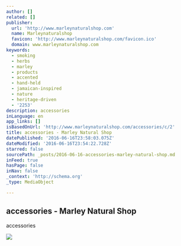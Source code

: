 ```yaml
---
author: []
related: []
publisher:
  url: 'http://www.marleynaturalshop.com'
  name: Marleynaturalshop
  favicon: 'http://www.marleynaturalshop.com/favicon.ico'
  domain: www.marleynaturalshop.com
keywords:
  - smoking
  - herbs
  - marley
  - products
  - accented
  - hand-held
  - jamaican-inspired
  - nature
  - heritage-driven
  - '2253'
description: accessories
inLanguage: en
app_links: []
isBasedOnUrl: 'http://www.marleynaturalshop.com/accessories/c/2'
title: accessories - Marley Natural Shop
datePublished: '2016-06-16T23:58:03.075Z'
dateModified: '2016-06-16T23:54:22.728Z'
starred: false
sourcePath: _posts/2016-06-16-accessories-marley-natural-shop.md
inFeed: true
hasPage: false
inNav: false
_context: 'http://schema.org'
_type: MediaObject

---
```

<article style=""><h1>accessories - Marley Natural Shop</h1><p>accessories</p><img src="http://cdn-tp2.mozu.com/13419-21441/cms/21441/files/af107118-c6d6-4b4a-be09-6fd21de4c149?max=360&amp;_mzcb=_1461680954078" /></article>